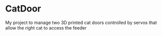 # CatDoor
My project to manage two 3D printed cat doors controlled by servos that allow the right cat to access the feeder
